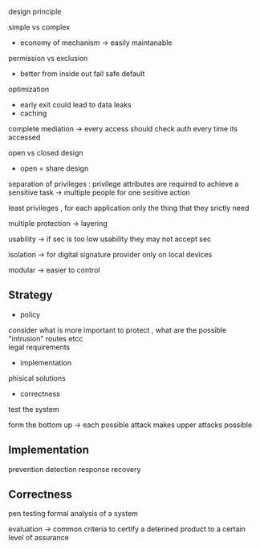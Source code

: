 design principle 

simple vs complex 
+ economy of mechanism -> easily maintanable

permission vs exclusion 
+ better from inside out 
fail safe default 

optimization 
+ early exit could lead to data leaks 
+ caching

complete mediation -> every access should check auth every time its accessed 

open vs closed design 
+ open = share design

separation of privileges : privilege attributes are required to achieve a sensitive task -> multiple people for one sesitive action 

least privileges , for each application only the thing that they srictly need  

multiple protection -> layering

usability -> if sec is too low usability they may not accept sec

isolation -> for digital signature provider only on local devices 

modular -> easier to control 

Strategy
---

+ policy

consider what is more important to protect , what are the possible "intrusion" routes etcc  
legal requirements
+ implementation

phisical solutions

+ correctness

test the system 

form the bottom up -> each possible attack makes upper attacks possible  

Implementation
---

prevention 
detection
response
recovery 

Correctness
---

pen testing 
formal analysis of a system

evaluation -> common criteria to certify a deterined product to a certain level of assurance 


